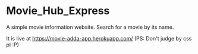 # Movie_Hub_Express
A simple movie information website.
Search for a movie by its name.

It is live at https://movie-adda-app.herokuapp.com/
(PS: Don't judge by css pl :P)
